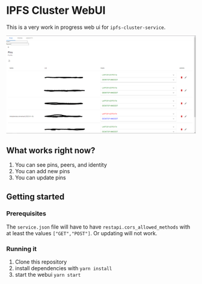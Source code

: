 # IPFS Cluster WebUI

This is a very work in progress web ui for `ipfs-cluster-service`.

![screenshot](./docs/img/ipfs-cluster-webui.png)

## What works right now?

1. You can see pins, peers, and identity
2. You can add new pins
3. You can update pins

## Getting started

### Prerequisites

The `service.json` file will have to have `restapi.cors_allowed_methods` with at least the values `["GET","POST"]`.
Or updating will not work.

### Running it

1. Clone this repository
2. install dependencies with `yarn install`
2. start the webui `yarn start`
